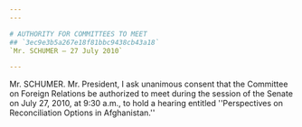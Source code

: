 ```yaml
---
---

# AUTHORITY FOR COMMITTEES TO MEET
## `3ec9e3b5a267e18f81bbc9438cb43a18`
`Mr. SCHUMER — 27 July 2010`

---
```



Mr. SCHUMER. Mr. President, I ask unanimous consent that the 
Committee on Foreign Relations be authorized to meet during the session 
of the Senate on July 27, 2010, at 9:30 a.m., to hold a hearing 
entitled ''Perspectives on Reconciliation Options in Afghanistan.''